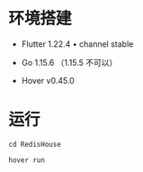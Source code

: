 # 环境搭建

- Flutter 1.22.4 • channel stable

- Go 1.15.6 （1.15.5 不可以）

- Hover v0.45.0


# 运行

```
cd RedisHouse

hover run
```